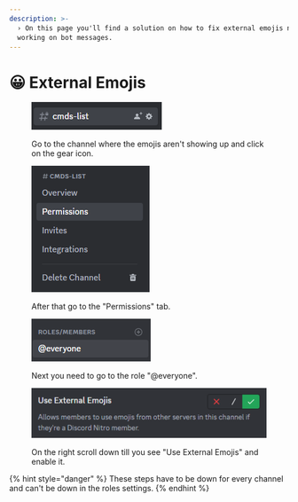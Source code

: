 ```yaml
---
description: >-
  › On this page you'll find a solution on how to fix external emojis not
  working on bot messages.
---
```


# 😀 External Emojis



<figure><img src="../../.gitbook/assets/channel.PNG" alt=""><figcaption><p>Go to the channel where the emojis aren't showing up and click on the gear icon.</p></figcaption></figure>

<figure><img src="../../.gitbook/assets/channel-settings.PNG" alt=""><figcaption><p>After that go to the "Permissions" tab.</p></figcaption></figure>

<figure><img src="../../.gitbook/assets/perm-everyone.PNG" alt=""><figcaption><p>Next you need to go to the role "@everyone".</p></figcaption></figure>

<figure><img src="../../.gitbook/assets/perm-external-emojis.PNG" alt=""><figcaption><p>On the right scroll down till you see "Use External Emojis" and enable it.</p></figcaption></figure>

{% hint style="danger" %}
These steps have to be down for every channel and can't be down in the roles settings.
{% endhint %}
